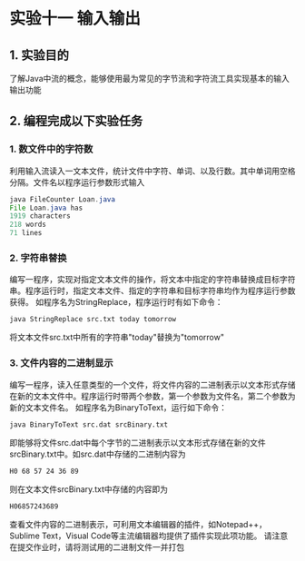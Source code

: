 # 实验十一 输入输出

## 1. 实验目的

了解Java中流的概念，能够使用最为常见的字节流和字符流工具实现基本的输入输出功能

## 2. 编程完成以下实验任务

### 1. 数文件中的字符数
利用输入流读入一文本文件，统计文件中字符、单词、以及行数。其中单词用空格分隔。文件名以程序运行参数形式输入

```java
java FileCounter Loan.java
File Loan.java has
1919 characters
218 words
71 lines
```

### 2. 字符串替换
编写一程序，实现对指定文本文件的操作，将文本中指定的字符串替换成目标字符串。程序运行时，指定文本文件、指定的字符串和目标字符串均作为程序运行参数获得。
如程序名为StringReplace，程序运行时有如下命令：

```
java StringReplace src.txt today tomorrow
```
将文本文件src.txt中所有的字符串"today"替换为"tomorrow"

### 3. 文件内容的二进制显示
编写一程序，读入任意类型的一个文件，将文件内容的二进制表示以文本形式存储在新的文本文件中。程序运行时带两个参数，第一个参数为文件名，第二个参数为新的文本文件名。
如程序名为BinaryToText，运行如下命令：

```
java BinaryToText src.dat srcBinary.txt
```

即能够将文件src.dat中每个字节的二进制表示以文本形式存储在新的文件srcBinary.txt中。如src.dat中存储的二进制内容为

```
H0 68 57 24 36 89
```

则在文本文件srcBinary.txt中存储的内容即为

```
H06857243689
```

查看文件内容的二进制表示，可利用文本编辑器的插件，如Notepad++，Sublime Text，Visual Code等主流编辑器均提供了插件实现此项功能。
请注意在提交作业时，请将测试用的二进制文件一并打包